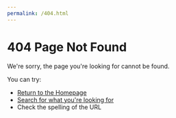 ```yaml
---
permalink: /404.html
---
```


<h1>404 Page Not Found</h1>

<p>We're sorry, the page you're looking for cannot be found.</p>

<p>You can try:</p>

<ul>
  <li><a href="/">Return to the Homepage</a></li>
  <li><a href="/search">Search for what you're looking for</a></li>
  <li>Check the spelling of the URL</li>
</ul>
